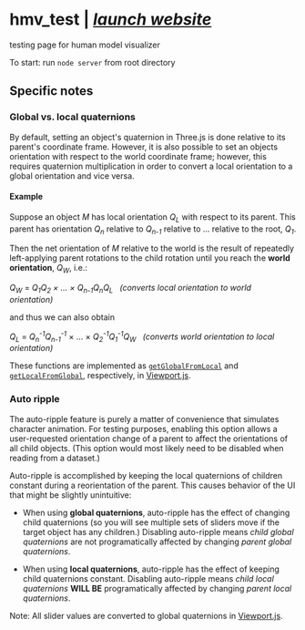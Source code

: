 # hmv_test  | [_launch website_](https://jpiland16.github.io/hmv_test/)

testing page for human model visualizer

To start: run `node server` from root directory

## Specific notes

### Global vs. local quaternions

By default, setting an object's quaternion in Three.js is done relative to its parent's coordinate frame. However, it is also possible to set an objects orientation with respect to the world coordinate frame; however, this requires quaternion multiplication in order to convert a local orientation to a global orientation and vice versa. 

#### Example

Suppose an object *M* has local orientation *Q<sub>L</sub>* with respect to its parent. This parent has orientation *Q<sub>n</sub>* relative to *Q<sub>n-1</sub>* relative to ... relative to the root, *Q<sub>1</sub>*.

Then the net orientation of *M* relative to the world is the result of repeatedly left-applying parent rotations to the child rotation until you reach the __world orientation__, *Q<sub>W</sub>*, i.e.:

*Q<sub>W</sub>* = *Q<sub>1</sub>Q<sub>2</sub> &times; ... &times; Q<sub>n-1</sub>Q<sub>n</sub>Q<sub>L</sub>* &nbsp; *(converts local orientation to world orientation)*

and thus we can also obtain

*Q<sub>L</sub>* = *Q<sub>n</sub><sup>-1</sup>Q<sub>n-1</sub><sup>-1</sup>* &times; ... &times; *Q<sub>2</sub><sup>-1</sup>Q<sub>1</sub><sup>-1</sup>Q<sub>W</sub>* &nbsp; *(converts world orientation to local orientation)*

These functions are implemented as [`getGlobalFromLocal`](https://github.com/jpiland16/hmv_test/blob/master/src/components/Viewport.js#L160-L170) and [`getLocalFromGlobal`](https://github.com/jpiland16/hmv_test/blob/master/src/components/Viewport.js#L172-L184), respectively, in [Viewport.js](https://github.com/jpiland16/hmv_test/blob/master/src/components/Viewport.js).

### Auto ripple

The auto-ripple feature is purely a matter of convenience that simulates character animation. For testing purposes, enabling this option allows a user-requested orientation change of a parent to affect the orientations of all child objects. (This option would most likely need to be disabled when reading from a dataset.) 

Auto-ripple is accomplished by keeping the local quaternions of children constant during a reorientation of the parent. This causes behavior of the UI that might be slightly unintuitive:

 - When using **global quaternions**, auto-ripple has the effect of changing child quaternions (so you will see multiple sets of sliders move if the target object has any children.) Disabling auto-ripple means *child global quaternions* are not programatically affected by changing *parent global quaternions*.

 - When using **local quaternions**, auto-ripple has the effect of keeping child quaternions constant. Disabling auto-ripple means *child local quaternions* **WILL BE** programatically affected by changing *parent local quaternions*.

Note: All slider values are converted to global quaternions in [Viewport.js](https://github.com/jpiland16/hmv_test/blob/master/src/components/Viewport.js).